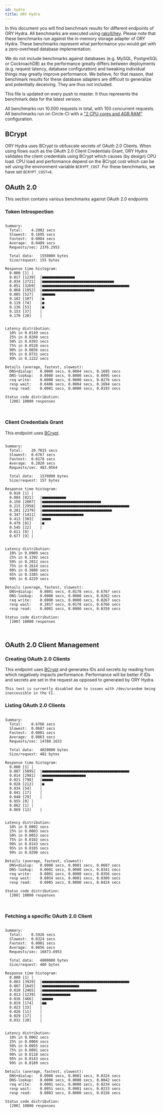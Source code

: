 ```yaml
---
id: hydra
title: ORY Hydra
---
```


In this document you will find benchmark results for different endpoints of ORY
Hydra. All benchmarks are executed using
[rakyll/hey](https://github.com/rakyll/hey). Please note that these benchmarks
run against the in-memory storage adapter of ORY Hydra. These benchmarks
represent what performance you would get with a zero-overhead database
implementation.

We do not include benchmarks against databases (e.g. MySQL, PostgreSQL or
CockroachDB) as the performance greatly differs between deployments (e.g.
request latency, database configuration) and tweaking individual things may
greatly improve performance. We believe, for that reason, that benchmark results
for these database adapters are difficult to generalize and potentially
deceiving. They are thus not included.

This file is updated on every push to master. It thus represents the benchmark
data for the latest version.

All benchmarks run 10.000 requests in total, with 100 concurrent requests. All
benchmarks run on Circle-CI with a
["2 CPU cores and 4GB RAM"](https://support.circleci.com/hc/en-us/articles/360000489307-Why-do-my-tests-take-longer-to-run-on-CircleCI-than-locally-)
configuration.

## BCrypt

ORY Hydra uses BCrypt to obfuscate secrets of OAuth 2.0 Clients. When using
flows such as the OAuth 2.0 Client Credentials Grant, ORY Hydra validates the
client credentials using BCrypt which causes (by design) CPU load. CPU load and
performance depend on the BCrypt cost which can be set using the environment
variable `BCRYPT_COST`. For these benchmarks, we have set `BCRYPT_COST=8`.

## OAuth 2.0

This section contains various benchmarks against OAuth 2.0 endpoints

### Token Introspection

```

Summary:
  Total:	4.2082 secs
  Slowest:	0.1695 secs
  Fastest:	0.0004 secs
  Average:	0.0409 secs
  Requests/sec:	2376.2953

  Total data:	1550000 bytes
  Size/request:	155 bytes

Response time histogram:
  0.000 [1]	|
  0.017 [1239]	|■■■■■■■■■■■■■■■
  0.034 [2721]	|■■■■■■■■■■■■■■■■■■■■■■■■■■■■■■■■■
  0.051 [3269]	|■■■■■■■■■■■■■■■■■■■■■■■■■■■■■■■■■■■■■■■■
  0.068 [1952]	|■■■■■■■■■■■■■■■■■■■■■■■■
  0.085 [527]	|■■■■■■
  0.102 [107]	|■
  0.119 [74]	|■
  0.136 [53]	|■
  0.153 [37]	|
  0.170 [20]	|


Latency distribution:
  10% in 0.0149 secs
  25% in 0.0260 secs
  50% in 0.0393 secs
  75% in 0.0528 secs
  90% in 0.0656 secs
  95% in 0.0731 secs
  99% in 0.1222 secs

Details (average, fastest, slowest):
  DNS+dialup:	0.0000 secs, 0.0004 secs, 0.1695 secs
  DNS-lookup:	0.0000 secs, 0.0000 secs, 0.0095 secs
  req write:	0.0000 secs, 0.0000 secs, 0.0276 secs
  resp wait:	0.0406 secs, 0.0004 secs, 0.1694 secs
  resp read:	0.0001 secs, 0.0000 secs, 0.0193 secs

Status code distribution:
  [200]	10000 responses



```

### Client Credentials Grant

This endpoint uses [BCrypt](#bcrypt).

```

Summary:
  Total:	20.7015 secs
  Slowest:	0.6767 secs
  Fastest:	0.0178 secs
  Average:	0.2020 secs
  Requests/sec:	483.0564

  Total data:	1570000 bytes
  Size/request:	157 bytes

Response time histogram:
  0.018 [1]	|
  0.084 [821]	|■■■■■■■■■■■
  0.150 [2007]	|■■■■■■■■■■■■■■■■■■■■■■■■■■■
  0.215 [2958]	|■■■■■■■■■■■■■■■■■■■■■■■■■■■■■■■■■■■■■■■■
  0.281 [2379]	|■■■■■■■■■■■■■■■■■■■■■■■■■■■■■■■■
  0.347 [1411]	|■■■■■■■■■■■■■■■■■■■
  0.413 [303]	|■■■■
  0.479 [81]	|■
  0.545 [22]	|
  0.611 [8]	|
  0.677 [9]	|


Latency distribution:
  10% in 0.0909 secs
  25% in 0.1392 secs
  50% in 0.2012 secs
  75% in 0.2614 secs
  90% in 0.3080 secs
  95% in 0.3385 secs
  99% in 0.4229 secs

Details (average, fastest, slowest):
  DNS+dialup:	0.0001 secs, 0.0178 secs, 0.6767 secs
  DNS-lookup:	0.0000 secs, 0.0000 secs, 0.0262 secs
  req write:	0.0000 secs, 0.0000 secs, 0.0267 secs
  resp wait:	0.2017 secs, 0.0178 secs, 0.6766 secs
  resp read:	0.0001 secs, 0.0000 secs, 0.0350 secs

Status code distribution:
  [200]	10000 responses



```

## OAuth 2.0 Client Management

### Creating OAuth 2.0 Clients

This endpoint uses [BCrypt](#bcrypt) and generates IDs and secrets by reading
from which negatively impacts performance. Performance will be better if IDs and
secrets are set in the request as opposed to generated by ORY Hydra.

```
This test is currently disabled due to issues with /dev/urandom being inaccessible in the CI.
```

### Listing OAuth 2.0 Clients

```

Summary:
  Total:	0.6766 secs
  Slowest:	0.0687 secs
  Fastest:	0.0001 secs
  Average:	0.0063 secs
  Requests/sec:	14780.1633

  Total data:	4820000 bytes
  Size/request:	482 bytes

Response time histogram:
  0.000 [1]	|
  0.007 [5895]	|■■■■■■■■■■■■■■■■■■■■■■■■■■■■■■■■■■■■■■■■
  0.014 [2981]	|■■■■■■■■■■■■■■■■■■■■
  0.021 [798]	|■■■■■
  0.028 [212]	|■
  0.034 [54]	|
  0.041 [17]	|
  0.048 [29]	|
  0.055 [0]	|
  0.062 [1]	|
  0.069 [12]	|


Latency distribution:
  10% in 0.0002 secs
  25% in 0.0003 secs
  50% in 0.0053 secs
  75% in 0.0102 secs
  90% in 0.0143 secs
  95% in 0.0185 secs
  99% in 0.0290 secs

Details (average, fastest, slowest):
  DNS+dialup:	0.0000 secs, 0.0001 secs, 0.0687 secs
  DNS-lookup:	0.0001 secs, 0.0000 secs, 0.0341 secs
  req write:	0.0001 secs, 0.0000 secs, 0.0356 secs
  resp wait:	0.0054 secs, 0.0001 secs, 0.0309 secs
  resp read:	0.0005 secs, 0.0000 secs, 0.0424 secs

Status code distribution:
  [200]	10000 responses



```

### Fetching a specific OAuth 2.0 Client

```

Summary:
  Total:	0.5926 secs
  Slowest:	0.0324 secs
  Fastest:	0.0001 secs
  Average:	0.0056 secs
  Requests/sec:	16873.6953

  Total data:	4800000 bytes
  Size/request:	480 bytes

Response time histogram:
  0.000 [1]	|
  0.003 [3929]	|■■■■■■■■■■■■■■■■■■■■■■■■■■■■■■■■■■■■■■■■
  0.007 [1645]	|■■■■■■■■■■■■■■■■■
  0.010 [2465]	|■■■■■■■■■■■■■■■■■■■■■■■■■
  0.013 [1239]	|■■■■■■■■■■■■■
  0.016 [466]	|■■■■■
  0.019 [174]	|■■
  0.023 [33]	|
  0.026 [11]	|
  0.029 [17]	|
  0.032 [20]	|


Latency distribution:
  10% in 0.0002 secs
  25% in 0.0004 secs
  50% in 0.0055 secs
  75% in 0.0091 secs
  90% in 0.0118 secs
  95% in 0.0143 secs
  99% in 0.0189 secs

Details (average, fastest, slowest):
  DNS+dialup:	0.0000 secs, 0.0001 secs, 0.0324 secs
  DNS-lookup:	0.0000 secs, 0.0000 secs, 0.0042 secs
  req write:	0.0001 secs, 0.0000 secs, 0.0234 secs
  resp wait:	0.0051 secs, 0.0001 secs, 0.0233 secs
  resp read:	0.0003 secs, 0.0000 secs, 0.0156 secs

Status code distribution:
  [200]	10000 responses



```
